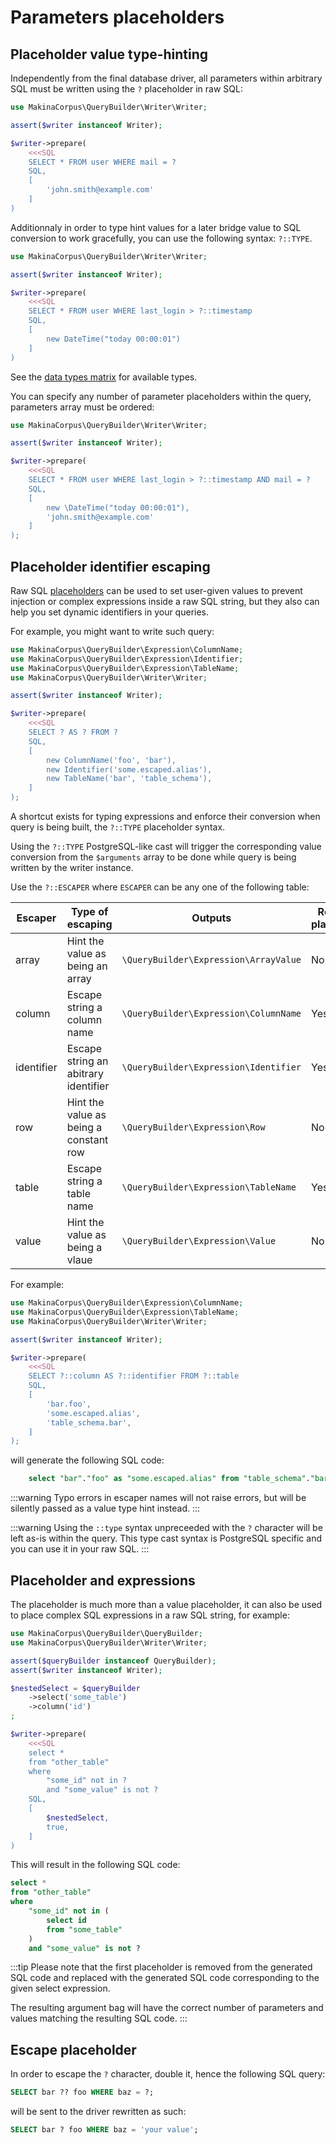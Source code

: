 # Parameters placeholders

## Placeholder value type-hinting

Independently from the final database driver, all parameters within arbitrary SQL
must be written using the `?` placeholder in raw SQL:

```php
use MakinaCorpus\QueryBuilder\Writer\Writer;

assert($writer instanceof Writer);

$writer->prepare(
    <<<SQL
    SELECT * FROM user WHERE mail = ?
    SQL,
    [
        'john.smith@example.com'
    ]
)
```

Additionnaly in order to type hint values for a later bridge value to SQL
conversion to work gracefully, you can use the following syntax: `?::TYPE`.

```php
use MakinaCorpus\QueryBuilder\Writer\Writer;

assert($writer instanceof Writer);

$writer->prepare(
    <<<SQL
    SELECT * FROM user WHERE last_login > ?::timestamp
    SQL,
    [
        new DateTime("today 00:00:01")
    ]
)
```

See the [data types matrix](/query/datatype) for available types.

You can specify any number of parameter placeholders within the query, parameters
array must be ordered:

```php
use MakinaCorpus\QueryBuilder\Writer\Writer;

assert($writer instanceof Writer);

$writer->prepare(
    <<<SQL
    SELECT * FROM user WHERE last_login > ?::timestamp AND mail = ?
    SQL,
    [
        new \DateTime("today 00:00:01"),
        'john.smith@example.com'
    ]
);
```

## Placeholder identifier escaping

Raw SQL [placeholders](./placeholder) can be used to set user-given values to
prevent injection or complex expressions inside a raw SQL string, but they also
can help you set dynamic identifiers in your queries.

For example, you might want to write such query:

```php
use MakinaCorpus\QueryBuilder\Expression\ColumnName;
use MakinaCorpus\QueryBuilder\Expression\Identifier;
use MakinaCorpus\QueryBuilder\Expression\TableName;
use MakinaCorpus\QueryBuilder\Writer\Writer;

assert($writer instanceof Writer);

$writer->prepare(
    <<<SQL
    SELECT ? AS ? FROM ?
    SQL,
    [
        new ColumnName('foo', 'bar'),
        new Identifier('some.escaped.alias'),
        new TableName('bar', 'table_schema'),
    ]
);
```

A shortcut exists for typing expressions and enforce their conversion when
query is being built, the `?::TYPE` placeholder syntax.

Using the `?::TYPE` PostgreSQL-like cast will trigger the corresponding value
conversion from the `$arguments` array to be done while query is being written
by the writer instance.



Use the `?::ESCAPER` where `ESCAPER` can be any one of the following table:

| Escaper    | Type of escaping                       | Outputs                               | Removes placeholder |
|------------|----------------------------------------|---------------------------------------|---------------------|
| array      | Hint the value as being an array       | `\QueryBuilder\Expression\ArrayValue` | No                  |
| column     | Escape string a column name            | `\QueryBuilder\Expression\ColumnName` | Yes                 |
| identifier | Escape string an abitrary identifier   | `\QueryBuilder\Expression\Identifier` | Yes                 |
| row        | Hint the value as being a constant row | `\QueryBuilder\Expression\Row`        | No                  |
| table      | Escape string a table name             | `\QueryBuilder\Expression\TableName`  | Yes                 |
| value      | Hint the value as being a vlaue        | `\QueryBuilder\Expression\Value`      | No                  |

For example:

```php
use MakinaCorpus\QueryBuilder\Expression\ColumnName;
use MakinaCorpus\QueryBuilder\Expression\TableName;
use MakinaCorpus\QueryBuilder\Writer\Writer;

assert($writer instanceof Writer);

$writer->prepare(
    <<<SQL
    SELECT ?::column AS ?::identifier FROM ?::table
    SQL,
    [
        'bar.foo',
        'some.escaped.alias',
        'table_schema.bar',
    ]
);
```

will generate the following SQL code:

```sql
    select "bar"."foo" as "some.escaped.alias" from "table_schema"."bar"
```

:::warning
Typo errors in escaper names will not raise errors, but will be silently passed
as a value type hint instead.
:::

:::warning
Using the `::type` syntax unpreceeded with the `?` character will be left as-is
within the query. This type cast syntax is PostgreSQL specific and you can use
it in your raw SQL.
:::

## Placeholder and expressions

The placeholder is much more than a value placeholder, it can also be used to
place complex SQL expressions in a raw SQL string, for example:

```php
use MakinaCorpus\QueryBuilder\QueryBuilder;
use MakinaCorpus\QueryBuilder\Writer\Writer;

assert($queryBuilder instanceof QueryBuilder);
assert($writer instanceof Writer);

$nestedSelect = $queryBuilder
    ->select('some_table')
    ->column('id')
;

$writer->prepare(
    <<<SQL
    select *
    from "other_table"
    where
        "some_id" not in ?
        and "some_value" is not ?
    SQL,
    [
        $nestedSelect,
        true,
    ]
)
```

This will result in the following SQL code:

```sql
select *
from "other_table"
where
    "some_id" not in (
        select id
        from "some_table"
    )
    and "some_value" is not ?
```

:::tip
Please note that the first placeholder is removed from the generated SQL
code and replaced with the generated SQL code corresponding to the given
select expression.

The resulting argument bag will have the correct number of parameters and
values matching the resulting SQL code.
:::

## Escape placeholder

In order to escape the `?` character, double it, hence the following
SQL query:

```sql
SELECT bar ?? foo WHERE baz = ?;
```

will be sent to the driver rewritten as such:

```sql
SELECT bar ? foo WHERE baz = 'your value';
```

